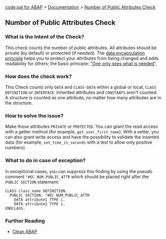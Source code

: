 [code pal for ABAP](../../README.md) > [Documentation](../check_documentation.md) > [Number of Public Attributes Check](number-public-attributes.md)

## Number of Public Attributes Check

### What is the Intent of the Check?

This check counts the number of public attributes. All attributes should be private (by default) or protected (if needed). The [data encapsulation principle](https://en.wikipedia.org/wiki/Encapsulation_(computer_programming)) helps you to protect your attributes from being changed and adds readability for others; the basic principle: ["One only sees what is needed"](https://github.com/SAP/styleguides/blob/main/clean-abap/CleanABAP.md#members-private-by-default-protected-only-if-needed).

### How does the check work?

This Check counts only `DATA` and `CLASS-DATA` within a global or local, `CLASS DEFINITION` or `INTERFACE`. Inherited attributes and `CONSTANTS` aren't counted. A structure is counted as one attribute, no matter how many attributes are in the structure.

### How to solve the issue?

Make those attributes `PRIVATE` or `PROTECTED`. You can grant the read access with a getter method (for example, `get_user_first_name`). With a setter, you can also grant write access and have the possibility to validate the inserted data (for example, `set_time_in_seconds` with a test to allow only positive numbers).

### What to do in case of exception?

In exceptional cases, you can suppress this finding by using the pseudo comment `"#EC NUM_PUBLIC_ATTR` which should be placed right after the `PUBLIC SECTION` statement:

```abap
CLASS class_name DEFINITION.  
  PUBLIC SECTION. "#EC NUM_PUBLIC_ATTR
    DATA attribute1 TYPE i.
    DATA attribute2 TYPE i.
ENDCLASS.
```

### Further Reading
* [Clean ABAP](https://github.com/SAP/styleguides/blob/main/clean-abap/CleanABAP.md#members-private-by-default-protected-only-if-needed) 


